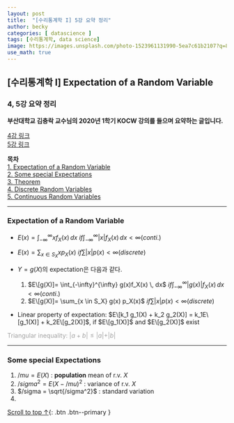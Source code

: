 ```yaml
---
layout: post
title:  "[수리통계학 I] 5강 요약 정리"
author: becky
categories: [ datascience ]
tags: [수리통계학, data science]
image: https://images.unsplash.com/photo-1523961131990-5ea7c61b2107?q=80&w=1974&auto=format&fit=crop&ixlib=rb-4.0.3&ixid=M3wxMjA3fDB8MHxwaG90by1wYWdlfHx8fGVufDB8fHx8fA%3D%3D
use_math: true
---
```


## [수리통계학 I] Expectation of a Random Variable  
### 4, 5강 요약 정리  

**부산대학교 김충락 교수님의 2020년 1학기 KOCW 강의를 들으며 요약하는 글입니다.**  

[4강 링크](http://www.kocw.net/home/enrolment/enrolmentView.do?cid=7c789810ade43386&lid=8aec1210d15581cd)  
[5강 링크](http://www.kocw.net/home/enrolment/enrolmentView.do?cid=7c789810ade43386&lid=5bc0510cab27c26c)  


**목차**  
[1. Expectation of a Random Variable](#expectation-of-a-random-variable)  
[2. Some special Expectations](#some-special-expectations)  
[3. Theorem](#Theorem)  
[4. Discrete Random Variables](#discrete-random-variables)  
[5. Continuous Random Variables](#continuous-random-variables)  

---   

### Expectation of a Random Variable  

* $E(x)= \int_{-\infty}^{\infty} xf_X(x) \, dx$  $if \int_{-\infty}^{\infty} \vert x \vert f_X(x) \, dx < \infty (conti.)$  
* $E(x)= \sum_{x \in S_X} x p_X(x)$  $if \sum \vert x \vert p(x) < \infty (discrete)$  


* $Y= g(X)$의 expectation은 다음과 같다.  
  1. $E\[g(X)]= \int_{-\infty}^{\infty} g(x)f_X(x) \, dx$  $if \int_{-\infty}^{\infty} \vert g(x) \vert f_X(x) \, dx < \infty (conti.)$  
  2. $E\[g(X)]= \sum_{x \in S_X} g(x) p_X(x)$  $if \sum \vert x \vert p(x) < \infty (discrete)$  

* Linear property of expectation: $E\[k_1 g_1(X) + k_2 g_2(X)] = k_1E\[g_1(X)] + k_2E\[g_2(X)]$,  if $E\[g_1(X)]$ and $E\[g_2(X)]$ exist  


<span style='color:#A2A2A2'> Triangular inequality: $\vert a+b \vert \leq \vert a \vert + \vert b \vert$ </span>



---  

### Some special Expectations  

1. $/mu = E(X)$ : **population** mean of r.v. $X$  
2. $/sigma^2 = E(X-/mu)^2$ : variance of r.v. $X$  
3. $/sigma = \sqrt{/sigma^2}$ : standard variation  
4. 











[Scroll to top ↑](#){: .btn .btn--primary }  



